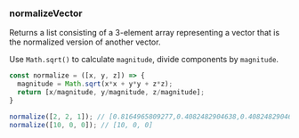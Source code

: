 ### normalizeVector

Returns a list consisting of a 3-element array representing a vector that is the normalized version of another vector.

Use `Math.sqrt()` to calculate `magnitude`, divide components by `magnitude`.

```js
const normalize = ([x, y, z]) => {
  magnitude = Math.sqrt(x*x + y*y + z*z);
  return [x/magnitude, y/magnitude, z/magnitude];
}
```

```js
normalize([2, 2, 1]); // [0.8164965809277,0.4082482904638,0.4082482904638]
normalize([10, 0, 0]); // [10, 0, 0]
```

